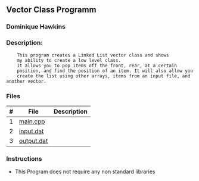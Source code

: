 ## Vector Class Programm
### Dominique Hawkins
### Description: 
		This program creates a Linked List vector class and shows
   		my ability to create a low level class. 
		It allows you to pop items off the front, rear, at a certain
	  	position, and find the position of an item. It will also allow you 
 		create the list using other arrays, items from an input file, and another vector.
### Files
|   #   | File     | Description                      |
| :---: | -------- | -------------------------------- |
|   1   |[main.cpp](https://github.com/DomHaw21/2143-OOP-HAWKINS/blob/main/Assignments/P01/main.cpp)|                   |
|   2   |[input.dat](https://github.com/DomHaw21/2143-OOP-HAWKINS/blob/main/Assignments/P01/input.dat)|                 |
|   3   |[output.dat](https://github.com/DomHaw21/2143-OOP-HAWKINS/blob/main/Assignments/P01/output.dat)|               |
### Instructions
- This Program does not require any non standard libraries

